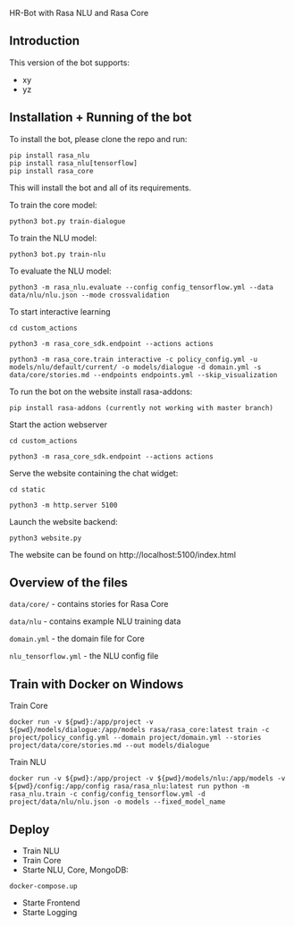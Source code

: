 HR-Bot with Rasa NLU and Rasa Core

## Introduction

This version of the bot  supports:
- xy
- yz

## Installation + Running of the bot

To install the bot, please clone the repo and run:

```
pip install rasa_nlu
pip install rasa_nlu[tensorflow]
pip install rasa_core
```
This will install the bot and all of its requirements.

To train the core model: 

```
python3 bot.py train-dialogue
```

To train the NLU model: 

```
python3 bot.py train-nlu
```

To evaluate the NLU model: 

```
python3 -m rasa_nlu.evaluate --config config_tensorflow.yml --data data/nlu/nlu.json --mode crossvalidation
```

<!-- To run the bot with both these models:
```
python3 -m rasa_core.run -d models/dialogue -u models/nlu/current/ --endpoints config/endpoints.yml
``` -->

To start interactive learning
```
cd custom_actions
```

```
python3 -m rasa_core_sdk.endpoint --actions actions
```

```
python3 -m rasa_core.train interactive -c policy_config.yml -u models/nlu/default/current/ -o models/dialogue -d domain.yml -s data/core/stories.md --endpoints endpoints.yml --skip_visualization
```

To run the bot on the website install rasa-addons:
```
pip install rasa-addons (currently not working with master branch)
```

Start the action webserver
```
cd custom_actions
```
```
python3 -m rasa_core_sdk.endpoint --actions actions
```

Serve the website containing the chat widget:
```
cd static
```
```
python3 -m http.server 5100
```

Launch the website backend:
```
python3 website.py
```

The website can be found on http://localhost:5100/index.html

## Overview of the files

`data/core/` - contains stories for Rasa Core

`data/nlu` - contains example NLU training data

`domain.yml` - the domain file for Core

`nlu_tensorflow.yml` - the NLU config file

## Train with Docker on Windows

Train Core
```
docker run -v ${pwd}:/app/project -v ${pwd}/models/dialogue:/app/models rasa/rasa_core:latest train -c project/policy_config.yml --domain project/domain.yml --stories project/data/core/stories.md --out models/dialogue
```

Train NLU
```
docker run -v ${pwd}:/app/project -v ${pwd}/models/nlu:/app/models -v ${pwd}/config:/app/config rasa/rasa_nlu:latest run python -m rasa_nlu.train -c config/config_tensorflow.yml -d project/data/nlu/nlu.json -o models --fixed_model_name 
```

## Deploy
- Train NLU
- Train Core
- Starte NLU, Core, MongoDB:
```
docker-compose.up
```
- Starte Frontend
- Starte Logging